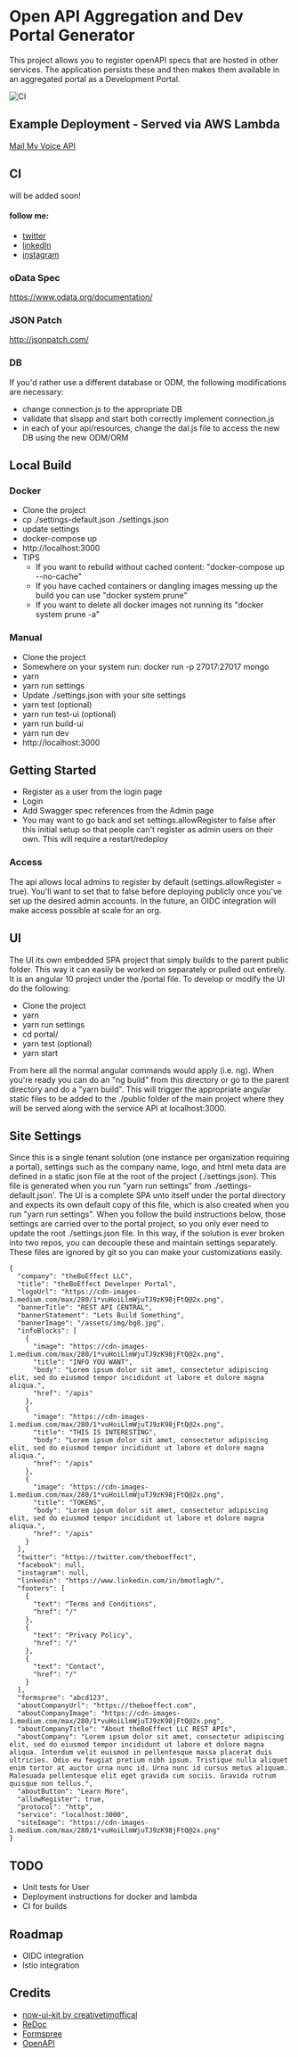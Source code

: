 # Open API Aggregation and Dev Portal Generator

This project allows you to register openAPI specs that are hosted in other services. The application persists these and then makes them available in an aggregated portal as a Development Portal.

![CI](https://github.com/theBoEffect/ApiCentral/workflows/Node.js%20CI/badge.svg)

## Example Deployment - Served via AWS Lambda

[Mail My Voice API](https://api.mailmyvoice.com)

## CI

will be added soon!

#### follow me:
* [twitter](https://twitter.com/theboeffect)
* [linkedIn](https://www.linkedin.com/in/bmotlagh/)
* [instagram](https://www.instagram.com/theboeffect/)

### oData Spec

https://www.odata.org/documentation/

### JSON Patch

http://jsonpatch.com/

### DB

If you'd rather use a different database or ODM, the following modifications are necessary:

* change connection.js to the appropriate DB
* validate that slsapp and start both correctly implement connection.js
* in each of your api/resources, change the dal.js file to access the new DB using the new ODM/ORM

## Local Build

### Docker

* Clone the project
* cp ./settings-default.json ./settings.json
* update settings
* docker-compose up
* http://localhost:3000
* TIPS
    * If you want to rebuild without cached content: "docker-compose up --no-cache"
    * If you have cached containers or dangling images messing up the build you can use "docker system prune"
    * If you want to delete all docker images not running its "docker system prune -a"

### Manual

* Clone the project
* Somewhere on your system run: docker run -p 27017:27017 mongo
* yarn
* yarn run settings
* Update ./settings.json with your site settings
* yarn test (optional)
* yarn run test-ui (optional)
* yarn run build-ui
* yarn run dev
* http://localhost:3000

## Getting Started

* Register as a user from the login page
* Login
* Add Swagger spec references from the Admin page
* You may want to go back and set settings.allowRegister to false after this initial setup so that people can't register as admin users on their own. This will require a restart/redeploy

### Access

The api allows local admins to register by default (settings.allowRegister = true). You'll want to set that to false before deploying publicly once you've set up the desired admin accounts. In the future, an OIDC integration will make access possible at scale for an org.


## UI

The UI its own embedded SPA project that simply builds to the parent public folder. This way it can easily be worked on separately or pulled out entirely. It is an angular 10 project under the /portal file. To develop or modify the UI do the following:

* Clone the project
* yarn
* yarn run settings
* cd portal/
* yarn test (optional)
* yarn start

From here all the normal angular commands would apply (i.e. ng). When you're ready you can do an "ng build" from this directory or go to the parent directory and do a "yarn build". This will trigger the appropriate angular static files to be added to the ./public folder of the main project where they will be served along with the service API at localhost:3000.

## Site Settings

Since this is a single tenant solution (one instance per organization requiring a portal), settings such as the company name, logo, and html meta data are defined in a static json file at the root of the project (./settings.json). This file is generated when you run "yarn run settings" from ./settings-default.json'. The UI is a complete SPA unto itself under the portal directory and expects its own default copy of this file, which is also created when you run "yarn run settings". When you follow the build instructions below, those settings are carried over to the portal project, so you only ever need to update the root ./settings.json file. In this way, if the solution is ever broken into two repos, you can decouple these and maintain settings separately. These files are ignored by git so you can make your customizations easily.

```
{
  "company": "theBoEffect LLC",
  "title": "theBoEffect Developer Portal",
  "logoUrl": "https://cdn-images-1.medium.com/max/280/1*vuHoiLlmWjuTJ9zK98jFtQ@2x.png",
  "bannerTitle": "REST API CENTRAL",
  "bannerStatement": "Lets Build Something",
  "bannerImage": "/assets/img/bg8.jpg",
  "infoBlocks": [
    {
      "image": "https://cdn-images-1.medium.com/max/280/1*vuHoiLlmWjuTJ9zK98jFtQ@2x.png",
      "title": "INFO YOU WANT",
      "body": "Lorem ipsum dolor sit amet, consectetur adipiscing elit, sed do eiusmod tempor incididunt ut labore et dolore magna aliqua.",
      "href": "/apis"
    },
    {
      "image": "https://cdn-images-1.medium.com/max/280/1*vuHoiLlmWjuTJ9zK98jFtQ@2x.png",
      "title": "THIS IS INTERESTING",
      "body": "Lorem ipsum dolor sit amet, consectetur adipiscing elit, sed do eiusmod tempor incididunt ut labore et dolore magna aliqua.",
      "href": "/apis"
    },
    {
      "image": "https://cdn-images-1.medium.com/max/280/1*vuHoiLlmWjuTJ9zK98jFtQ@2x.png",
      "title": "TOKENS",
      "body": "Lorem ipsum dolor sit amet, consectetur adipiscing elit, sed do eiusmod tempor incididunt ut labore et dolore magna aliqua.",
      "href": "/apis"
    }
  ],
  "twitter": "https://twitter.com/theboeffect",
  "facebook": null,
  "instagram": null,
  "linkedin": "https://www.linkedin.com/in/bmotlagh/",
  "footers": [
    {
      "text": "Terms and Conditions",
      "href": "/"
    },
    {
      "text": "Privacy Policy",
      "href": "/"
    },
    {
      "text": "Contact",
      "href": "/"
    }
  ],
  "formspree": "abcd123",
  "aboutCompanyUrl": "https://theboeffect.com",
  "aboutCompanyImage": "https://cdn-images-1.medium.com/max/280/1*vuHoiLlmWjuTJ9zK98jFtQ@2x.png",
  "aboutCompanyTitle": "About theBoEffect LLC REST APIs",
  "aboutCompany": "Lorem ipsum dolor sit amet, consectetur adipiscing elit, sed do eiusmod tempor incididunt ut labore et dolore magna aliqua. Interdum velit euismod in pellentesque massa placerat duis ultricies. Odio eu feugiat pretium nibh ipsum. Tristique nulla aliquet enim tortor at auctor urna nunc id. Urna nunc id cursus metus aliquam. Malesuada pellentesque elit eget gravida cum sociis. Gravida rutrum quisque non tellus.",
  "aboutButton": "Learn More",
  "allowRegister": true,
  "protocol": "http",
  "service": "localhost:3000",
  "siteImage": "https://cdn-images-1.medium.com/max/280/1*vuHoiLlmWjuTJ9zK98jFtQ@2x.png"
}
```


## TODO

* Unit tests for User
* Deployment instructions for docker and lambda
* CI for builds

## Roadmap

* OIDC integration
* Istio integration

## Credits

* [now-ui-kit by creativetimoffical](https://github.com/creativetimofficial/now-ui-kit)
* [ReDoc](https://github.com/Redocly/redoc)
* [Formspree](https://formspree.io/)
* [OpenAPI](https://swagger.io/)



